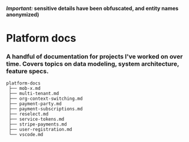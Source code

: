 #### ***Important:*** sensitive details have been obfuscated, and entity names anonymized) 

# Platform docs
### A handful of documentation for projects I've worked on over time. Covers topics on data modeling, system architecture, feature specs.
```
platform-docs
 ├── mob-x.md
 ├── multi-tenant.md
 ├── org-context-switching.md
 ├── payment-party.md
 ├── payment-subscriptions.md
 ├── reselect.md
 ├── service-tokens.md
 ├── stripe-payments.md
 ├── user-registration.md
 └── vscode.md
 ```